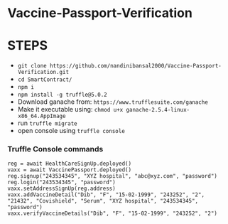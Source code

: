 # Vaccine-Passport-Verification


# STEPS
- `git clone https://github.com/nandinibansal2000/Vaccine-Passport-Verification.git`
- `cd SmartContract/`
- `npm i`
- `npm install -g truffle@5.0.2`
- Download ganache from: `https://www.trufflesuite.com/ganache`
- Make it executable using: `chmod u+x ganache-2.5.4-linux-x86_64.AppImage` 
- run `truffle migrate`
- open console using `truffle console`


### Truffle Console commands
```
reg = await HealthCareSignUp.deployed()
vaxx = await VaccinePassport.deployed()
reg.signup("243534345", "XYZ hospital", "abc@xyz.com", "password")
reg.login("243534345", "password")
vaxx.setAddressSignUp(reg.address)
vaxx.addVaccineDetail("Dib", "F", "15-02-1999", "243252", "2", "21432", "Covishield", "Serum", "XYZ hospital", "243534345", "password")
vaxx.verifyVaccineDetails("Dib", "F", "15-02-1999", "243252", "2")
```
